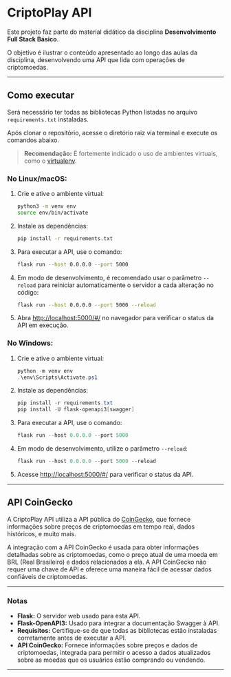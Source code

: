 # CriptoPlay API

Este projeto faz parte do material didático da disciplina **Desenvolvimento Full Stack Básico**.

O objetivo é ilustrar o conteúdo apresentado ao longo das aulas da disciplina, desenvolvendo uma API que lida com operações de criptomoedas.

---

## Como executar

Será necessário ter todas as bibliotecas Python listadas no arquivo `requirements.txt` instaladas.

Após clonar o repositório, acesse o diretório raiz via terminal e execute os comandos abaixo.

> **Recomendação:** É fortemente indicado o uso de ambientes virtuais, como o [virtualenv](https://virtualenv.pypa.io/en/latest/installation.html).

### No Linux/macOS:

1. Crie e ative o ambiente virtual:

    ```bash
    python3 -m venv env
    source env/bin/activate
    ```

2. Instale as dependências:

    ```bash
    pip install -r requirements.txt
    ```

3. Para executar a API, use o comando:

    ```bash
    flask run --host 0.0.0.0 --port 5000
    ```

4. Em modo de desenvolvimento, é recomendado usar o parâmetro `--reload` para reiniciar automaticamente o servidor a cada alteração no código:

    ```bash
    flask run --host 0.0.0.0 --port 5000 --reload
    ```

5. Abra [http://localhost:5000/#/](http://localhost:5000/#/) no navegador para verificar o status da API em execução.

### No Windows:

1. Crie e ative o ambiente virtual:

    ```powershell
    python -m venv env
    .\env\Scripts\Activate.ps1
    ```

2. Instale as dependências:

    ```powershell
    pip install -r requirements.txt
    pip install -U flask-openapi3[swagger]
    ```

3. Para executar a API, use o comando:

    ```powershell
    flask run --host 0.0.0.0 --port 5000
    ```

4. Em modo de desenvolvimento, utilize o parâmetro `--reload`:

    ```powershell
    flask run --host 0.0.0.0 --port 5000 --reload
    ```

5. Acesse [http://localhost:5000/#/](http://localhost:5000/#/) para verificar o status da API.

---

## API CoinGecko

A CriptoPlay API utiliza a API pública do [CoinGecko](https://www.coingecko.com/), que fornece informações sobre preços de criptomoedas em tempo real, dados históricos, e muito mais.

A integração com a API CoinGecko é usada para obter informações detalhadas sobre as criptomoedas, como o preço atual de uma moeda em BRL (Real Brasileiro) e dados relacionados a ela. A API CoinGecko não requer uma chave de API e oferece uma maneira fácil de acessar dados confiáveis de criptomoedas.

---

### Notas

- **Flask:** O servidor web usado para esta API.
- **Flask-OpenAPI3:** Usado para integrar a documentação Swagger à API.
- **Requisitos:** Certifique-se de que todas as bibliotecas estão instaladas corretamente antes de executar a API.
- **API CoinGecko:** Fornece informações sobre preços e dados de criptomoedas, integrada para permitir o acesso a dados atualizados sobre as moedas que os usuários estão comprando ou vendendo.

---
